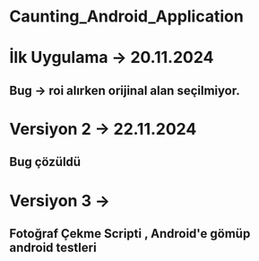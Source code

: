 # Caunting_Android_Application

# İlk Uygulama → 20.11.2024 
 ## Bug → roi alırken orijinal alan seçilmiyor.

 # Versiyon 2 → 22.11.2024
 ## Bug çözüldü 

# Versiyon 3 → 
## Fotoğraf Çekme Scripti  , Android'e gömüp android testleri
